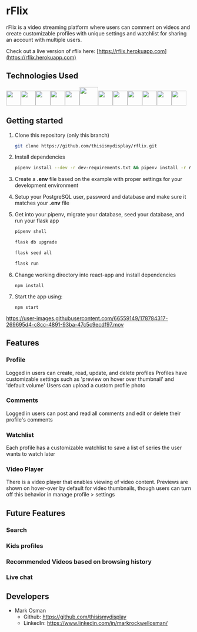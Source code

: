 # rFlix

rFlix is a video streaming platform where users can comment on videos and create customizable profiles with unique settings and watchlist for sharing an account with multiple users.  

Check out a live version of rflix here: [https://rflix.herokuapp.com](https://rflix.herokuapp.com)



## Technologies Used
<img  src="https://www.docker.com/wp-content/uploads/2022/03/vertical-logo-monochromatic.png"  height=40/><img src="https://camo.githubusercontent.com/27d0b117da00485c56d69aef0fa310a3f8a07abecc8aa15fa38c8b78526c60ac/68747470733a2f2f63646e2e6a7364656c6976722e6e65742f67682f64657669636f6e732f64657669636f6e2f69636f6e732f72656163742f72656163742d6f726967696e616c2e737667" height=40/><img src="https://raw.githubusercontent.com/reduxjs/redux/master/logo/logo.png" height=40/><img  src="https://cdn.jsdelivr.net/gh/devicons/devicon/icons/javascript/javascript-original.svg"  height=40/><img src="https://cdn.jsdelivr.net/gh/devicons/devicon/icons/nodejs/nodejs-plain-wordmark.svg" height=40/><img src="https://upload.wikimedia.org/wikipedia/commons/thumb/c/c3/Python-logo-notext.svg/2048px-Python-logo-notext.svg.png" height=50/><img  src="https://datawookie.dev/img/logo/logo-sqlalchemy.svg"  height=40/><img  src="https://cdn.jsdelivr.net/gh/devicons/devicon/icons/sequelize/sequelize-original.svg"  height=40/><img  src="https://cdn.jsdelivr.net/gh/devicons/devicon/icons/css3/css3-original.svg"  height=40/><img  src="https://cdn.jsdelivr.net/gh/devicons/devicon/icons/html5/html5-original.svg"  height=40/><img  src="https://cdn.jsdelivr.net/gh/devicons/devicon/icons/git/git-original.svg"  height=40/><img  src="https://cdn.jsdelivr.net/gh/devicons/devicon/icons/vscode/vscode-original.svg"  height=40/>

## Getting started
1. Clone this repository (only this branch)

   ```bash
   git clone https://github.com/thisismydisplay/rflix.git
   ```

2. Install dependencies

      ```bash
      pipenv install --dev -r dev-requirements.txt && pipenv install -r requirements.txt
      ```

3. Create a **.env** file based on the example with proper settings for your
   development environment

4. Setup your PostgreSQL user, password and database and make sure it matches your **.env** file

5. Get into your pipenv, migrate your database, seed your database, and run your flask app

   ```bash
   pipenv shell
   ```

   ```bash
   flask db upgrade
   ```

   ```bash
   flask seed all
   ```

   ```bash
   flask run
   ```
6. Change working directory into react-app and install dependencies

    `npm install`

7. Start the app using:

    `npm start`




https://user-images.githubusercontent.com/66559149/178784317-269695d4-c8cc-4891-93ba-47c5c9ecdf97.mov





## Features

### Profile
Logged in users can create, read, update, and delete profiles
Profiles have customizable settings such as 'preview on hover over thumbnail' and 'default volume'
Users can upload a custom profile photo

### Comments
Logged in users can post and read all comments and edit or delete their profile's comments

### Watchlist
Each profile has a customizable watchlist to save a list of series the user wants to watch later

### Video Player
There is a video player that enables viewing of video content.  Previews are shown on hover-over by default for video thumbnails, though users can turn off this behavior in manage profile > settings

## Future Features

### Search
### Kids profiles
### Recommended Videos based on browsing history
### Live chat


 ## Developers
  - Mark Osman
    - Github: https://github.com/thisismydisplay
    - LinkedIn: https://www.linkedin.com/in/markrockwellosman/
